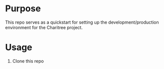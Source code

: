 # Purpose
This repo serves as a quickstart for setting up the development/production environment for the Charitree project.

# Usage
1. Clone this repo